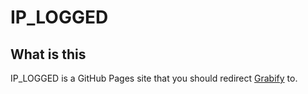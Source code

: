 # IP_LOGGED
## What is this
IP_LOGGED is a GitHub Pages site that you should redirect [Grabify](https://grabify.link/) to.
